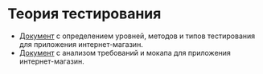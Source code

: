 # Теория тестирования
- [Документ](https://docs.google.com/spreadsheets/d/1PZxCCMH_kfSxVs9pEPPvIfbLE7a9yNhrrg0KAwKH7xc/edit?usp=sharing) с определением уровней, методов и типов тестирования для приложения интернет-магазин.
- [Документ](https://docs.google.com/spreadsheets/d/1Eso4Jwn5t6u50si9pI_jOGwWf1iDYvG0IwDIP7oreU0/edit?usp=sharing) с анализом требований и мокапа для приложения интернет-магазин.
